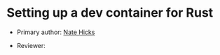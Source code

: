# Setting up a dev container for Rust

* Primary author: [Nate Hicks](https://github.com/hicksnat)

* Reviewer: [<Bryson Hogsed>](https://github.com/brysonth)
